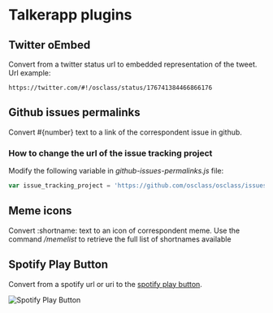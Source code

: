 # Talkerapp plugins

## Twitter oEmbed

Convert from a twitter status url to embedded representation of the tweet. Url example:

```
https://twitter.com/#!/osclass/status/176741384466866176
```

## Github issues permalinks

Convert #{number} text to a link of the correspondent issue in github. 

### How to change the url of the issue tracking project

Modify the following variable in *github-issues-permalinks.js* file:

```js
var issue_tracking_project = 'https://github.com/osclass/osclass/issues/' ;
```

## Meme icons

Convert :shortname: text to an icon of correspondent meme.
Use the command */memelist* to retrieve the full list of shortnames available

## Spotify Play Button

Convert from a spotify url or uri to the [spotify play button](https://developer.spotify.com/technologies/spotify-play-button/).

![Spotify Play Button](https://img.skitch.com/20120413-1d6gpf6crejtnfjtpj113hhhud.jpg)